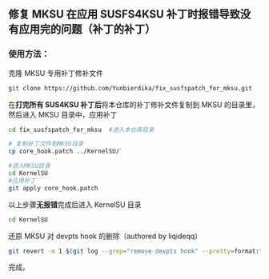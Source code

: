 ## 修复 MKSU 在应用 SUSFS4KSU 补丁时报错导致没有应用完的问题（补丁的补丁）

### 使用方法：

克隆 MKSU 专用补丁修补文件

```bash
git clone https://github.com/Yunbierdika/fix_susfspatch_for_mksu.git
```

在**打完所有 SUS4KSU 补丁后**将本仓库的补丁修补文件复制到 MKSU 的目录里，然后进入 MKSU 目录中，应用补丁

```bash
cd fix_susfspatch_for_mksu  #进入本仓库目录
```

```bash
# 复制补丁文件到MKSU目录
cp core_hook.patch ../KernelSU/
```

```bash
#进入MKSU目录
cd KernelSU
#应用补丁
git apply core_hook.patch
```

以上步骤**无报错**完成后进入 KernelSU 目录

```bash
cd KernelSU
```

还原 MKSU 对 devpts hook 的删除（authored by liqideqq）

```bash
git revert -m 1 $(git log --grep="remove devpts hook" --pretty=format:"%h") -n
```

完成。

